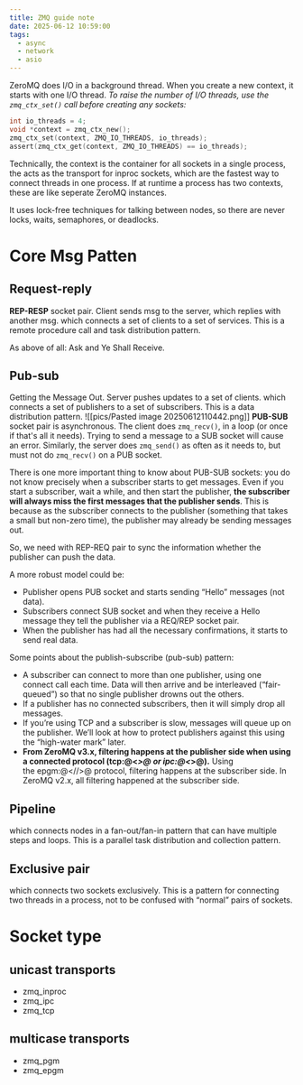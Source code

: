 ```yaml
---
title: ZMQ guide note
date: 2025-06-12 10:59:00
tags:
  - async
  - network
  - asio
---
```

ZeroMQ does I/O in a background thread. When you create a new context, it starts with one I/O thread. *To raise the number of I/O threads, use the `zmq_ctx_set()` call before creating any sockets:*

```c
int io_threads = 4;
void *context = zmq_ctx_new();
zmq_ctx_set(context, ZMQ_IO_THREADS, io_threads);
assert(zmq_ctx_get(context, ZMQ_IO_THREADS) == io_threads);
```

Technically, the context is the container for all sockets in a single process, the acts as the transport for inproc sockets, which are the fastest way to connect threads in one process. If at runtime a process has two contexts, these are like seperate ZeroMQ instances.

It uses lock-free techniques for talking between nodes, so there are never locks, waits, semaphores, or deadlocks.
# Core Msg Patten
## Request-reply
**REP-RESP** socket pair. Client sends msg to the server, which replies with another msg. which connects a set of clients to a set of services. This is a remote procedure call and task distribution pattern.

As above of all: Ask and Ye Shall Receive.
## Pub-sub
Getting the Message Out. Server pushes updates to a set of clients. which connects a set of publishers to a set of subscribers. This is a data distribution pattern.
![[pics/Pasted image 20250612110442.png]]
**PUB-SUB** socket pair is asynchronous. The client does `zmq_recv()`, in a loop (or once if that's all it needs). Trying to send a message to a SUB socket will cause an error. Similarly, the server does `zmq_send()` as often as it needs to, but must not do `zmq_recv()` on a PUB socket.

There is one more important thing to know about PUB-SUB sockets: you do not know precisely when a subscriber starts to get messages. Even if you start a subscriber, wait a while, and then start the publisher, **the subscriber will always miss the first messages that the publisher sends**. This is because as the subscriber connects to the publisher (something that takes a small but non-zero time), the publisher may already be sending messages out.

So, we need with REP-REQ pair to sync the information whether the publisher can push the data.

A more robust model could be:

- Publisher opens PUB socket and starts sending “Hello” messages (not data).
- Subscribers connect SUB socket and when they receive a Hello message they tell the publisher via a REQ/REP socket pair.
- When the publisher has had all the necessary confirmations, it starts to send real data.


Some points about the publish-subscribe (pub-sub) pattern:

- A subscriber can connect to more than one publisher, using one connect call each time. Data will then arrive and be interleaved (“fair-queued”) so that no single publisher drowns out the others.
- If a publisher has no connected subscribers, then it will simply drop all messages.
- If you’re using TCP and a subscriber is slow, messages will queue up on the publisher. We’ll look at how to protect publishers against this using the “high-water mark” later.
- **From ZeroMQ v3.x, filtering happens at the publisher side when using a connected protocol (tcp:@<_>@_ _or ipc:@<_>@).** Using the epgm:@<//>@ protocol, filtering happens at the subscriber side. In ZeroMQ v2.x, all filtering happened at the subscriber side.

## Pipeline
which connects nodes in a fan-out/fan-in pattern that can have multiple steps and loops. This is a parallel task distribution and collection pattern.

## Exclusive pair
which connects two sockets exclusively. This is a pattern for connecting two threads in a process, not to be confused with “normal” pairs of sockets.

# Socket type
## unicast transports
- zmq_inproc
- zmq_ipc
- zmq_tcp
## multicase transports
- zmq_pgm
- zmq_epgm